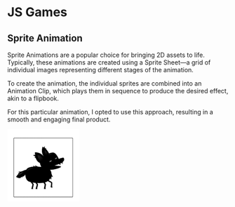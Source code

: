 # JS Games

## Sprite Animation


Sprite Animations are a popular choice for bringing 2D assets to life. Typically, these animations are created using a Sprite Sheet—a grid of individual images representing different stages of the animation.

To create the animation, the individual sprites are combined into an Animation Clip, which plays them in sequence to produce the desired effect, akin to a flipbook.

For this particular animation, I opted to use this approach, resulting in a smooth and engaging final product.

![Dog Sprite Animation](dog-sprite-animation.gif "Dog Sprite Animation")
